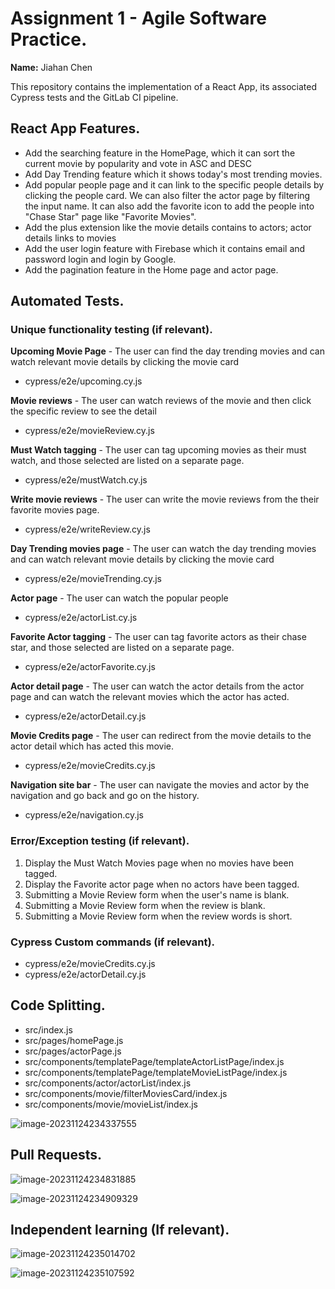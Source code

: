 # Assignment 1 - Agile Software Practice.

__Name:__ Jiahan Chen

This repository contains the implementation of a React App, its associated Cypress tests and the GitLab CI pipeline.

## React App Features.

+ Add the searching feature in the HomePage, which it can sort the current movie by popularity and vote in ASC and DESC
+ Add Day Trending feature which it shows today's most trending movies.
+ Add popular people page and it can link to the specific people details by clicking the people card. We can also filter the actor page by filtering the input name. It can also add the favorite icon to add the people into "Chase Star" page like "Favorite Movies".
+ Add the plus extension like the movie details contains to actors; actor details links to movies
+ Add the user login feature with Firebase which it contains email and password login and login by Google.
+ Add the pagination feature in the Home page and actor page.

## Automated Tests.

### Unique functionality testing (if relevant).

**Upcoming Movie Page** - The user can find the day trending movies and can watch relevant movie details by clicking the movie card

+ cypress/e2e/upcoming.cy.js

**Movie reviews** - The user can watch reviews of the movie and then click the specific review to see the detail

+ cypress/e2e/movieReview.cy.js

**Must Watch tagging** - The user can tag upcoming movies as their must watch, and those selected are listed on a separate page.

+ cypress/e2e/mustWatch.cy.js

**Write movie reviews** - The user can write the movie reviews from the their favorite movies page.

+ cypress/e2e/writeReview.cy.js

**Day Trending movies page** - The user can watch the day trending movies and can watch relevant movie details by clicking the movie card

- cypress/e2e/movieTrending.cy.js

**Actor page** - The user can watch the popular people

+ cypress/e2e/actorList.cy.js

**Favorite Actor tagging** - The user can tag favorite actors as their chase star, and those selected are listed on a separate page.

+ cypress/e2e/actorFavorite.cy.js

**Actor detail page** - The user can watch the actor details from the actor page and can watch the relevant movies which the actor has acted.

+ cypress/e2e/actorDetail.cy.js

**Movie Credits page** - The user can redirect from the movie details to the actor detail which has acted this movie.

+ cypress/e2e/movieCredits.cy.js

**Navigation site bar** - The user can navigate the movies and actor by the navigation and go back and go on the history.

+ cypress/e2e/navigation.cy.js

### Error/Exception testing (if relevant).

1. Display the Must Watch Movies page when no movies have been tagged.
1. Display the Favorite actor page when no actors have been tagged.
1. Submitting a Movie Review form when the user's name is blank.
1. Submitting a Movie Review form when the review is blank.
1. Submitting a Movie Review form when the review words is short.

### Cypress Custom commands (if relevant).

+ cypress/e2e/movieCredits.cy.js
+ cypress/e2e/actorDetail.cy.js

## Code Splitting.

+ src/index.js
+ src/pages/homePage.js
+ src/pages/actorPage.js
+ src/components/templatePage/templateActorListPage/index.js
+ src/components/templatePage/templateMovieListPage/index.js
+ src/components/actor/actorList/index.js
+ src/components/movie/filterMoviesCard/index.js
+ src/components/movie/movieList/index.js

![image-20231124234337555](imgs/image-20231124234337555.png)

## Pull Requests.

![image-20231124234831885](imgs/image-20231124234831885.png)

![image-20231124234909329](imgs/image-20231124234909329.png)

## Independent learning (If relevant).

![image-20231124235014702](imgs/image-20231124235014702.png)

![image-20231124235107592](imgs/image-20231124235107592.png)
